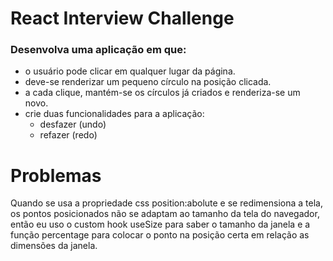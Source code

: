 # React Interview Challenge

### Desenvolva uma aplicação em que:

- o usuário pode clicar em qualquer lugar da página.
- deve-se renderizar um pequeno círculo na posição clicada.
- a cada clique, mantém-se os círculos já criados e renderiza-se um novo.
- crie duas funcionalidades para a aplicação:
  - desfazer (undo)
  - refazer (redo)

# Problemas

Quando se usa a propriedade css position:abolute e se redimensiona a tela, os pontos posicionados não se adaptam ao tamanho da tela do navegador, então eu uso o custom hook useSize para saber o tamanho da janela e a função percentage para colocar o ponto na posição certa em relação as dimensões da janela.
